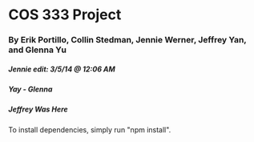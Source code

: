COS 333 Project
===============

### By Erik Portillo, Collin Stedman, Jennie Werner, Jeffrey Yan, and Glenna Yu

##### Jennie edit: 3/5/14 @ 12:06 AM
##### Yay - Glenna
##### Jeffrey Was Here

To install dependencies, simply run "npm install".
